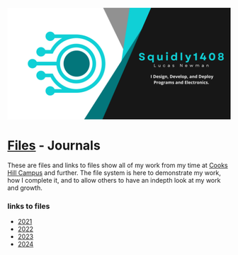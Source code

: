 ![Header](https://raw.githubusercontent.com/Squidly1408/folders/main/images/banner.png)
# [Files]() - Journals
These are files and links to files show all of my work from my time at [Cooks Hill Campus](https://cookshill-s.schools.nsw.gov.au/) and further. The file system is here to demonstrate my work, how I complete it, and to allow others to have an indepth look at my work and growth. 
### links to files
- [2021]()
- [2022]()
- [2023]()
- [2024]()